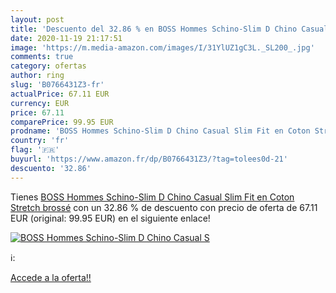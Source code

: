 ```yaml
---
layout: post
title: 'Descuento del 32.86 % en BOSS Hommes Schino-Slim D Chino Casual S'
date: 2020-11-19 21:17:51
image: 'https://m.media-amazon.com/images/I/31YlUZ1gC3L._SL200_.jpg'
comments: true
category: ofertas
author: ring
slug: 'B0766431Z3-fr'
actualPrice: 67.11 EUR
currency: EUR
price: 67.11
comparePrice: 99.95 EUR
prodname: 'BOSS Hommes Schino-Slim D Chino Casual Slim Fit en Coton Stretch brossé'
country: 'fr'
flag: '🇫🇷'
buyurl: 'https://www.amazon.fr/dp/B0766431Z3/?tag=tolees0d-21'
descuento: '32.86'
---
```


Tienes [BOSS Hommes Schino-Slim D Chino Casual Slim Fit en Coton Stretch brossé](https://www.amazon.fr/dp/B0766431Z3/?tag=tolees0d-21) con un 32.86 % de descuento con precio de oferta de 67.11 EUR (original: 99.95 EUR) en el siguiente enlace!

[![BOSS Hommes Schino-Slim D Chino Casual S](https://m.media-amazon.com/images/I/31YlUZ1gC3L._SL200_.jpg)](https://www.amazon.fr/dp/B0766431Z3/?tag=tolees0d-21)

ℹ️:


[Accede a la oferta!!](https://www.amazon.fr/dp/B0766431Z3/?tag=tolees0d-21)
